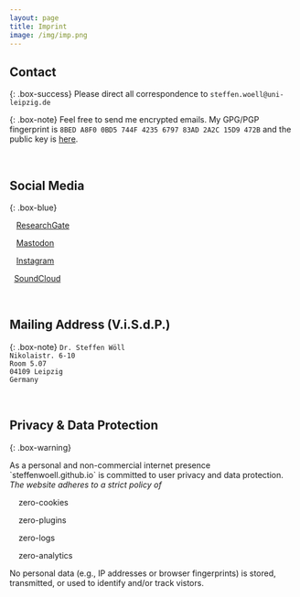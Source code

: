 ```yaml
---
layout: page
title: Imprint
image: /img/imp.png
---
```


## Contact

{: .box-success}
Please direct all correspondence to `steffen.woell@uni-leipzig.de`

{: .box-note}
Feel free to send me encrypted emails. My GPG/PGP fingerprint is `8BED A8F0 0BD5 744F 4235 6797 83AD 2A2C 15D9 472B` and the public key is [here](/doc/sw_pgp_public_key.asc).

<p>&nbsp;</p>

## Social Media

{: .box-blue}
<div><p>
<p><a href="https://www.researchgate.net/profile/Steffen-Woell" target="_blank"><i class="fab fa-researchgate"></i></a>&nbsp;&nbsp;&nbsp;<a href="https://www.researchgate.net/profile/Steffen-Woell" target="_blank">ResearchGate</a></p>
<p><a href="https://mastodon.social/@SteffenWoell" target="_blank"><i class="fab fa-mastodon"></i></a>&nbsp;&nbsp;&nbsp;<a href="https://mastodon.social/@SteffenWoell" target="_blank">Mastodon</a></p>
<p><a href="https://www.instagram.com/streetart_leipzig/" target="_blank"><i class="fab fa-instagram"></i></a>&nbsp;&nbsp;&nbsp;<a href="https://www.instagram.com/streetart_leipzig/" target="_blank">Instagram</a></p>
<p><a href="https://soundcloud.com/w-a_s" target="_blank"><i class="fab fa-soundcloud"></i></a>&nbsp;&nbsp;<a href="https://soundcloud.com/w-a_s" target="_blank">SoundCloud</a></p>
</p></div>

<p>&nbsp;</p>

## Mailing Address (V.i.S.d.P.)

{: .box-note}
`Dr. Steffen Wöll`<br/>
`Nikolaistr. 6-10`<br/>
`Room 5.07`<br/>
`04109 Leipzig`<br/>
`Germany`

<p>&nbsp;</p>

## Privacy & Data Protection

{: .box-warning}
<div>
<p>As a personal and non-commercial internet presence `steffenwoell.github.io` is committed to user privacy and data protection. <em>The website adheres to a strict policy of</em></p>
<p>&nbsp;&nbsp;<i class="fas fa-toggle-on"></i>&nbsp;&nbsp;zero-cookies</p>
<p>&nbsp;&nbsp;<i class="fas fa-toggle-on"></i>&nbsp;&nbsp;zero-plugins</p>
<p>&nbsp;&nbsp;<i class="fas fa-toggle-on"></i>&nbsp;&nbsp;zero-logs</p>
<p>&nbsp;&nbsp;<i class="fas fa-toggle-on"></i>&nbsp;&nbsp;zero-analytics</p>
<p>No personal data (e.g., IP addresses or browser fingerprints) is stored, transmitted, or used to identify and/or track vistors.</p>
</div>
